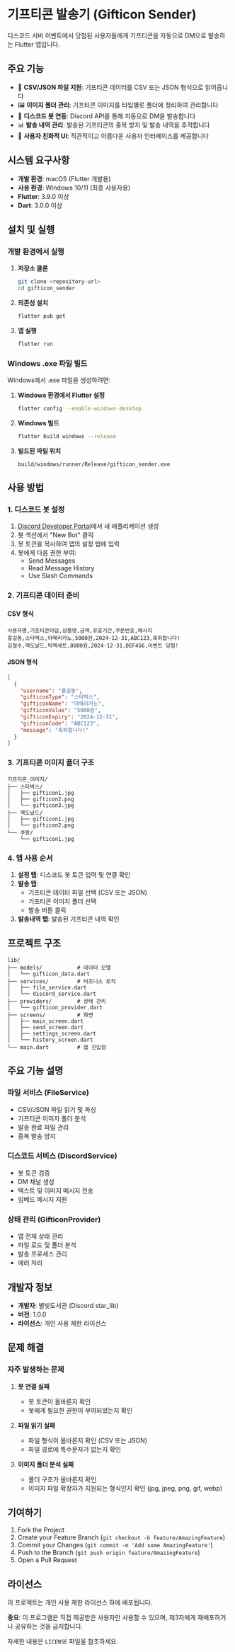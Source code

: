 # 기프티콘 발송기 (Gifticon Sender)

디스코드 서버 이벤트에서 당첨된 사용자들에게 기프티콘을 자동으로 DM으로 발송하는 Flutter 앱입니다.

## 주요 기능

- 📁 **CSV/JSON 파일 지원**: 기프티콘 데이터를 CSV 또는 JSON 형식으로 읽어옵니다
- 🖼️ **이미지 폴더 관리**: 기프티콘 이미지를 타입별로 폴더에 정리하여 관리합니다
- 🤖 **디스코드 봇 연동**: Discord API를 통해 자동으로 DM을 발송합니다
- 📊 **발송 내역 관리**: 발송된 기프티콘의 중복 방지 및 발송 내역을 추적합니다
- 🎨 **사용자 친화적 UI**: 직관적이고 아름다운 사용자 인터페이스를 제공합니다

## 시스템 요구사항

- **개발 환경**: macOS (Flutter 개발용)
- **사용 환경**: Windows 10/11 (최종 사용자용)
- **Flutter**: 3.9.0 이상
- **Dart**: 3.0.0 이상

## 설치 및 실행

### 개발 환경에서 실행

1. **저장소 클론**
   ```bash
   git clone <repository-url>
   cd gifticon_sender
   ```

2. **의존성 설치**
   ```bash
   flutter pub get
   ```

3. **앱 실행**
   ```bash
   flutter run
   ```

### Windows .exe 파일 빌드

Windows에서 .exe 파일을 생성하려면:

1. **Windows 환경에서 Flutter 설정**
   ```bash
   flutter config --enable-windows-desktop
   ```

2. **Windows 빌드**
   ```bash
   flutter build windows --release
   ```

3. **빌드된 파일 위치**
   ```
   build/windows/runner/Release/gifticon_sender.exe
   ```

## 사용 방법

### 1. 디스코드 봇 설정

1. [Discord Developer Portal](https://discord.com/developers/applications)에서 새 애플리케이션 생성
2. 봇 섹션에서 "New Bot" 클릭
3. 봇 토큰을 복사하여 앱의 설정 탭에 입력
4. 봇에게 다음 권한 부여:
   - Send Messages
   - Read Message History
   - Use Slash Commands

### 2. 기프티콘 데이터 준비

#### CSV 형식
```csv
사용자명,기프티콘타입,상품명,금액,유효기간,쿠폰번호,메시지
홍길동,스타벅스,아메리카노,5000원,2024-12-31,ABC123,축하합니다!
김철수,맥도날드,빅맥세트,8000원,2024-12-31,DEF456,이벤트 당첨!
```

#### JSON 형식
```json
[
  {
    "username": "홍길동",
    "gifticonType": "스타벅스",
    "gifticonName": "아메리카노",
    "gifticonValue": "5000원",
    "gifticonExpiry": "2024-12-31",
    "gifticonCode": "ABC123",
    "message": "축하합니다!"
  }
]
```

### 3. 기프티콘 이미지 폴더 구조

```
기프티콘_이미지/
├── 스타벅스/
│   ├── gifticon1.jpg
│   ├── gifticon2.png
│   └── gifticon3.jpg
├── 맥도날드/
│   ├── gifticon1.jpg
│   └── gifticon2.png
└── 쿠팡/
    └── gifticon1.jpg
```

### 4. 앱 사용 순서

1. **설정 탭**: 디스코드 봇 토큰 입력 및 연결 확인
2. **발송 탭**: 
   - 기프티콘 데이터 파일 선택 (CSV 또는 JSON)
   - 기프티콘 이미지 폴더 선택
   - 발송 버튼 클릭
3. **발송내역 탭**: 발송된 기프티콘 내역 확인

## 프로젝트 구조

```
lib/
├── models/           # 데이터 모델
│   └── gifticon_data.dart
├── services/         # 비즈니스 로직
│   ├── file_service.dart
│   └── discord_service.dart
├── providers/        # 상태 관리
│   └── gifticon_provider.dart
├── screens/          # 화면
│   ├── main_screen.dart
│   ├── send_screen.dart
│   ├── settings_screen.dart
│   └── history_screen.dart
└── main.dart         # 앱 진입점
```

## 주요 기능 설명

### 파일 서비스 (FileService)
- CSV/JSON 파일 읽기 및 파싱
- 기프티콘 이미지 폴더 분석
- 발송 완료 파일 관리
- 중복 발송 방지

### 디스코드 서비스 (DiscordService)
- 봇 토큰 검증
- DM 채널 생성
- 텍스트 및 이미지 메시지 전송
- 임베드 메시지 지원

### 상태 관리 (GifticonProvider)
- 앱 전체 상태 관리
- 파일 로드 및 폴더 분석
- 발송 프로세스 관리
- 에러 처리

## 개발자 정보

- **개발자**: 별빛도서관 (Discord star_lib)
- **버전**: 1.0.0
- **라이선스**: 개인 사용 제한 라이선스

## 문제 해결

### 자주 발생하는 문제

1. **봇 연결 실패**
   - 봇 토큰이 올바른지 확인
   - 봇에게 필요한 권한이 부여되었는지 확인

2. **파일 읽기 실패**
   - 파일 형식이 올바른지 확인 (CSV 또는 JSON)
   - 파일 경로에 특수문자가 없는지 확인

3. **이미지 폴더 분석 실패**
   - 폴더 구조가 올바른지 확인
   - 이미지 파일 확장자가 지원되는 형식인지 확인 (jpg, jpeg, png, gif, webp)

## 기여하기

1. Fork the Project
2. Create your Feature Branch (`git checkout -b feature/AmazingFeature`)
3. Commit your Changes (`git commit -m 'Add some AmazingFeature'`)
4. Push to the Branch (`git push origin feature/AmazingFeature`)
5. Open a Pull Request

## 라이선스

이 프로젝트는 개인 사용 제한 라이선스 하에 배포됩니다. 

**중요**: 이 프로그램은 직접 제공받은 사용자만 사용할 수 있으며, 제3자에게 재배포하거나 공유하는 것을 금지합니다.

자세한 내용은 `LICENSE` 파일을 참조하세요.